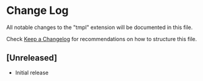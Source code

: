 # Change Log
All notable changes to the "tmpl" extension will be documented in this file.

Check [Keep a Changelog](http://keepachangelog.com/) for recommendations on how to structure this file.

## [Unreleased]
- Initial release